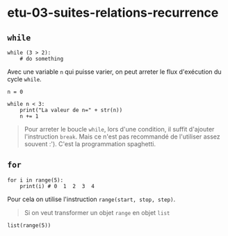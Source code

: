 # etu-03-suites-relations-recurrence

## `while`

```
while (3 > 2):
    # do something
```

Avec une variable `n` qui puisse varier, on peut arreter le flux d'exécution du cycle `while`.

```
n = 0

while n < 3:
    print("La valeur de n=" + str(n))
    n += 1
```

> Pour arreter le boucle `while`, lors d'une condition, il suffit d'ajouter l'instruction `break`. Mais ce n'est pas recommandé de l'utiliser assez souvent :'). C'est la programmation spaghetti.

## `for`

```
for i in range(5):
    print(i) # 0  1  2  3  4
```

Pour cela on utilise l'instruction `range(start, stop, step)`.

> Si on veut transformer un objet `range` en objet `list`

```
list(range(5))
```






